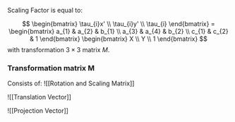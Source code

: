 Scaling Factor is equal to:

$$
\begin{bmatrix}
\tau_{i}x' \\
\tau_{i}y' \\
\tau_{i}
\end{bmatrix} = 
\begin{bmatrix}
a_{1} & a_{2} & b_{1} \\
a_{3} & a_{4} & b_{2} \\
c_{1} & c_{2} & 1
\end{bmatrix} \begin{bmatrix}
X \\
Y \\
1
\end{bmatrix}
$$
with transformation $3\times3$ matrix $M$. 


### Transformation matrix M

Consists of:
![[Rotation and Scaling Matrix]]

![[Translation Vector]]


![[Projection Vector]]